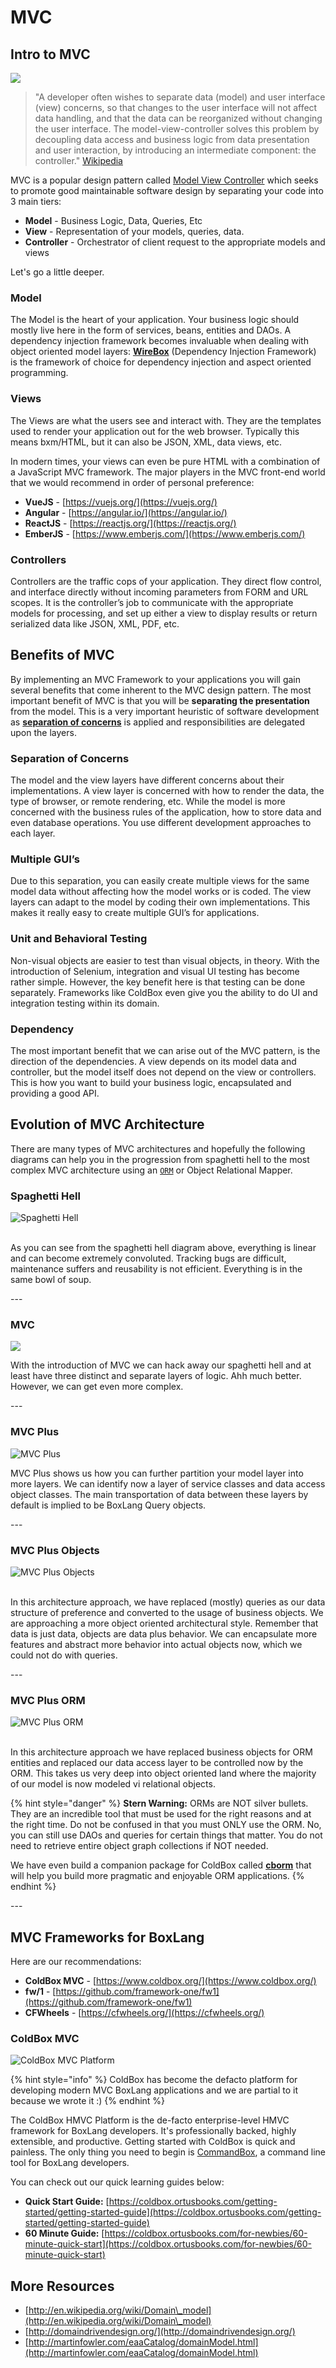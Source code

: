 # MVC

## Intro to MVC

![](../.gitbook/assets/mvc-overview.png)

> "A developer often wishes to separate data (model) and user interface (view) concerns, so that changes to the user interface will not affect data handling, and that the data can be reorganized without changing the user interface. The model-view-controller solves this problem by decoupling data access and business logic from data presentation and user interaction, by introducing an intermediate component: the controller." [Wikipedia](http://en.wikipedia.org/wiki/Model-view-controller)​

MVC is a popular design pattern called [Model View Controller](http://en.wikipedia.org/wiki/Model%E2%80%93view%E2%80%93controller) which seeks to promote good maintainable software design by separating your code into 3 main tiers:

* **Model**  - Business Logic, Data, Queries, Etc
* **View** - Representation of your models, queries, data.
* **Controller** - Orchestrator of client request to the appropriate models and views

Let's go a little deeper.

### Model

The Model is the heart of your application. Your business logic should mostly live here in the form of services, beans, entities and DAOs. A dependency injection framework becomes invaluable when dealing with object oriented model layers: [**WireBox**](https://wirebox.ortusbooks.com) (Dependency Injection Framework) is the framework of choice for dependency injection and aspect oriented programming.

### Views

The Views are what the users see and interact with. They are the templates used to render your application out for the web browser. Typically this means bxm/HTML, but it can also be JSON, XML, data views, etc.&#x20;

In modern times, your views can even be pure HTML with a combination of a JavaScript MVC framework.  The major players in the MVC front-end world that we would recommend in order of personal preference:

* **VueJS** - [https://vuejs.org/](https://vuejs.org/)
* **Angular** - [https://angular.io/](https://angular.io/)
* **ReactJS** - [https://reactjs.org/](https://reactjs.org/)
* **EmberJS** - [https://www.emberjs.com/](https://www.emberjs.com/)

### Controllers

Controllers are the traffic cops of your application. They direct flow control, and interface directly without incoming parameters from FORM and URL scopes. It is the controller’s job to communicate with the appropriate models for processing, and set up either a view to display results or return serialized data like JSON, XML, PDF, etc.

## Benefits of MVC

By implementing an MVC Framework to your applications you will gain several benefits that come inherent to the MVC design pattern.  The most important benefit of MVC is that you will be **separating the presentation** from the model.  This is a very important heuristic of software development as [**separation of concerns**](https://en.wikipedia.org/wiki/Separation\_of\_concerns) is applied and responsibilities are delegated upon the layers.

### Separation of Concerns

The model and the view layers have different concerns about their implementations.  A view layer is concerned with how to render the data, the type of browser, or remote rendering, etc.  While the model is more concerned with the business rules of the application, how to store data and even database operations.  You use different development approaches to each layer.

### Multiple GUI’s

Due to this separation, you can easily create multiple views for the same model data without affecting how the model works or is coded.  The view layers can adapt to the model by coding their own implementations.  This makes it really easy to create multiple GUI’s for applications.

### Unit and Behavioral Testing

Non-visual objects are easier to test than visual objects, in theory.  With the introduction of Selenium, integration and visual UI testing has become rather simple.  However, the key benefit here is that testing can be done separately.  Frameworks like ColdBox even give you the ability to do UI and integration testing within its domain.

### Dependency

The most important benefit that we can arise out of the MVC pattern, is the direction of the dependencies.  A view depends on its model data and controller, but the model itself does not depend on the view or controllers.  This is how you want to build your business logic, encapsulated and providing a good API.

## Evolution of MVC Architecture <a href="#coldbox-mvc" id="coldbox-mvc"></a>

There are many types of MVC architectures and hopefully the following diagrams can help you in the progression from spaghetti hell to the most complex MVC architecture using an [`ORM`](https://en.wikipedia.org/wiki/Object-relational\_mapping) or Object Relational Mapper.

### Spaghetti Hell

![Spaghetti Hell](../.gitbook/assets/spaghetti-hell.png)

\
As you can see from the spaghetti hell diagram above, everything is linear and can become extremely convoluted.  Tracking bugs are difficult, maintenance suffers and reusability is not efficient.  Everything is in the same bowl of soup.

\---

### MVC

![](../.gitbook/assets/mvc.png)

With the introduction of MVC we can hack away our spaghetti hell and at least have three distinct and separate layers of logic.  Ahh much better.  However, we can get even more complex.

\---

### MVC Plus

![MVC Plus](../.gitbook/assets/mvc-plus.png)

MVC Plus shows us how you can further partition your model layer into more layers.  We can identify now a layer of service classes and data access object classes.  The main transportation of data between these layers by default is implied to be BoxLang Query objects.

\---

### MVC Plus Objects

![MVC Plus Objects](../.gitbook/assets/mvc-plus-objects.png)

\
In this architecture approach, we have replaced (mostly) queries as our data structure of preference and converted to the usage of business objects.  We are approaching a more object oriented architectural style.  Remember that data is just data, objects are data plus behavior.  We can encapsulate more features and abstract more behavior into actual objects now, which we could not do with queries.

\---

### MVC Plus ORM

![MVC Plus ORM](../.gitbook/assets/mvc-plus-orm.png)

\
In this architecture approach we have replaced business objects for ORM entities and replaced our data access layer to be controlled now by the ORM.  This takes us very deep into object oriented land where the majority of our model is now modeled vi relational objects. &#x20;

{% hint style="danger" %}
**Stern Warning:** ORMs are NOT silver bullets.  They are an incredible tool that must be used for the right reasons and at the right time.  Do not be confused in that you must ONLY use the ORM.  No, you can still use DAOs and queries for certain things that matter.  You do not need to retrieve entire object graph collections if NOT needed.

We have even build a companion package for ColdBox called [**cborm**](https://github.com/coldbox-modules/cbox-cborm) that will help you build more pragmatic and enjoyable ORM applications.
{% endhint %}

\---

## MVC Frameworks for BoxLang <a href="#coldbox-mvc" id="coldbox-mvc"></a>

Here are our recommendations:

* **ColdBox MVC** - [https://www.coldbox.org/](https://www.coldbox.org/)
* **fw/1** - [https://github.com/framework-one/fw1](https://github.com/framework-one/fw1)
* **CFWheels** - [https://cfwheels.org/](https://cfwheels.org/)

### ColdBox MVC

![ColdBox MVC Platform](../.gitbook/assets/coldbox.png)

{% hint style="info" %}
ColdBox has become the defacto platform for developing modern MVC BoxLang applications and we are partial to it because we wrote it :)
{% endhint %}

The ColdBox HMVC Platform is the de-facto enterprise-level HMVC framework for BoxLang developers. It's professionally backed, highly extensible, and productive. Getting started with ColdBox is quick and painless. The only thing you need to begin is [CommandBox](http://www.ortussolutions.com/products/commandbox), a command line tool for BoxLang developers.

You can check out our quick learning guides below:

* **Quick Start Guide:** [https://coldbox.ortusbooks.com/getting-started/getting-started-guide](https://coldbox.ortusbooks.com/getting-started/getting-started-guide)
* **60 Minute Guide:** [https://coldbox.ortusbooks.com/for-newbies/60-minute-quick-start](https://coldbox.ortusbooks.com/for-newbies/60-minute-quick-start)

## More Resources <a href="#resources" id="resources"></a>

* ​[http://en.wikipedia.org/wiki/Domain\_model](http://en.wikipedia.org/wiki/Domain\_model)​
* ​[http://domaindrivendesign.org/](http://domaindrivendesign.org/)​
* ​[http://martinfowler.com/eaaCatalog/domainModel.html](http://martinfowler.com/eaaCatalog/domainModel.html)​

